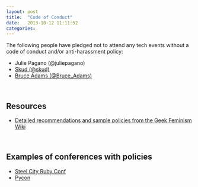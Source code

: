 ```yaml
---
layout: post
title:  "Code of Conduct"
date:   2013-10-12 11:11:52
categories:
---
```


The following people have pledged not to attend any tech events without a
code of conduct and/or anti-harassment policy:

* Julie Pagano (@juliepagano)
* [Skud (@skud)](https://twitter.com/Skud/status/389158683235459072)
* [Bruce Adams (@Bruce_Adams)](https://twitter.com/Bruce_Adams)

<br/>

## Resources
* [Detailed recommendations and sample policies from the Geek Feminism Wiki](http://geekfeminism.wikia.com/wiki/Conference_anti-harassment)

<br/>

## Examples of conferences with policies
* [Steel City Ruby Conf](http://steelcityruby.org/policies.html#antiharassment-policy)
* [Pycon](https://us.pycon.org/2014/about/code-of-conduct/)
